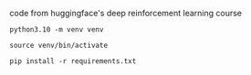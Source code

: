 code from huggingface's deep reinforcement learning course

```
python3.10 -m venv venv

source venv/bin/activate

pip install -r requirements.txt
```